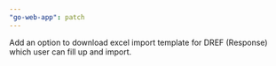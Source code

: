 ```yaml
---
"go-web-app": patch
---
```


Add an option to download excel import template for DREF (Response) which user can fill up and import.
